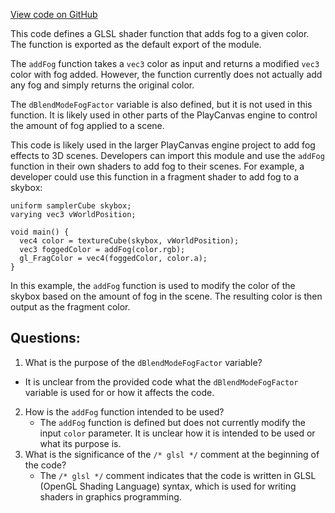 [View code on GitHub](https://github.com/playcanvas/engine/src/scene/shader-lib/chunks/lit/frag/fogNone.js)

This code defines a GLSL shader function that adds fog to a given color. The function is exported as the default export of the module. 

The `addFog` function takes a `vec3` color as input and returns a modified `vec3` color with fog added. However, the function currently does not actually add any fog and simply returns the original color. 

The `dBlendModeFogFactor` variable is also defined, but it is not used in this function. It is likely used in other parts of the PlayCanvas engine to control the amount of fog applied to a scene. 

This code is likely used in the larger PlayCanvas engine project to add fog effects to 3D scenes. Developers can import this module and use the `addFog` function in their own shaders to add fog to their scenes. For example, a developer could use this function in a fragment shader to add fog to a skybox:

```
uniform samplerCube skybox;
varying vec3 vWorldPosition;

void main() {
  vec4 color = textureCube(skybox, vWorldPosition);
  vec3 foggedColor = addFog(color.rgb);
  gl_FragColor = vec4(foggedColor, color.a);
}
```

In this example, the `addFog` function is used to modify the color of the skybox based on the amount of fog in the scene. The resulting color is then output as the fragment color.
## Questions: 
 1. What is the purpose of the `dBlendModeFogFactor` variable?
   - It is unclear from the provided code what the `dBlendModeFogFactor` variable is used for or how it affects the code.
2. How is the `addFog` function intended to be used?
   - The `addFog` function is defined but does not currently modify the input `color` parameter. It is unclear how it is intended to be used or what its purpose is.
3. What is the significance of the `/* glsl */` comment at the beginning of the code?
   - The `/* glsl */` comment indicates that the code is written in GLSL (OpenGL Shading Language) syntax, which is used for writing shaders in graphics programming.
